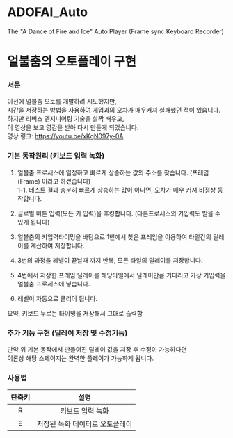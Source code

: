 # ADOFAI_Auto
The "A Dance of Fire and Ice" Auto Player (Frame sync Keyboard Recorder)

# 얼불춤의 오토플레이 구현

### 서문
이전에 얼불춤 오토를 개발하려 시도했지만,<br/>
시간을 저장하는 방법을 사용하여 게임과의 오차가 매우커져 실패했던 적이 있습니다.<br/>
하지만 리버스 엔지니어링 기술을 살짝 배우고,<br/>
이 영상을 보고 영감을 받아 다시 만들게 되었습니다.<br/>
영상 링크: https://youtu.be/xKgN097y-0A

### 기본 동작원리 (키보드 입력 녹화)

1. 얼불춤 프로세스에 일정하고 빠르게 상승하는 값의 주소를 찾습니다. (프레임(Frame) 이라고 하겠습니다)<br/>
  1-1. 테스트 결과 충분히 빠르게 상승하는 값이 아니면, 오차가 매우 커져 비정상 동작합니다.<br/>

2. 글로벌 버튼 입력(모든 키 입력)을 후킹합니다. (다른프로세스의 키입력도 받을 수 있게 됩니다)<br/>

3. 얼불춤의 키입력타이밍을 바탕으로 1번에서 찾은 프레임을 이용하여 타일간의 딜레이를 계산하여 저장합니다.<br/>

4. 3번의 과정을 레벨이 끝날때 까지 반복, 모든 타일의 딜레이를 저장합니다.<br/>

5. 4번에서 저장한 프레임 딜레이를 해당타일에서 딜레이만큼 기다리고 가상 키입력을 얼불춤 프로세스에 넣습니다.<br/>

6. 레벨이 자동으로 클리어 됩니다.<br/>

요약, 키보드 누르는 타이밍을 저장해서 그대로 출력함<br/>

### 추가 기능 구현 (딜레이 저장 및 수정기능)<br/>

만약 위 기본 동작에서 만들어진 딜레이 값을 저장 후 수정이 가능하다면<br/>
이론상 해당 스테이지는 완벽한 플레이가 가능하게 됩니다.<br/>

### 사용법<br/>
|단축키|설명|
|:---:|:---:|
R | 키보드 입력 녹화
E | 저장된 녹화 데이터로 오토플레이

